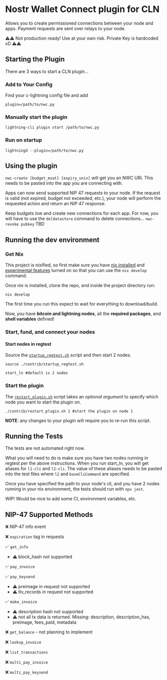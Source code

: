 # Nostr Wallet Connect plugin for CLN

Allows you to create permissioned connections between your node and apps. Payment requests are sent over relays to your node.

⚠️⚠️ Not production ready! Use at your own risk. Private Key is hardcoded xD ⚠️⚠️

## Starting the Plugin

There are 3 ways to start a CLN plugin...
### Add to Your Config
Find your c-lightning config file and add

`plugin=/path/to/nwc.py`

### Manually start the plugin

`lightning-cli plugin start /path/to/nwc.py`

### Run on startup

`lightningd --plugin=/path/to/nwc.py`

## Using the plugin

`nwc-create [budget_msat] [expiry_unix]` will get you an NWC URI. This needs to be pasted into the app you are connecting with.

Apps can now send supported NIP 47 requests to your node. If the request is valid (not expired, budget not exceeded, etc.), your node will perform the requested action and return an NIP 47 response.

Keep budgets low and create new connections for each app. For now, you will have to use the `deldatastore` command to delete connections... `nwc-revoke pubkey` TBD

## Running the dev environment

### Get Nix

This project is nixified, so first make sure you have [nix installed](https://nixos.org/download) and [experimental features](https://nixos.wiki/wiki/Nix_command) turned on so that you can use the `nix develop` command.

Once nix is installed, clone the repo, and inside the project directory run:

```
nix develop
```

The first time you run this expect to wait for everything to download/build.

Now, you have **bitcoin and lightning nodes**, all the **required packages**, and **shell variables** defined!

### Start, fund, and connect your nodes

#### Start nodes in regtest

Source the [`startup_regtest.sh`](./contrib/startup_regtest.sh) script and then start 2 nodes.

```
source ./contrib/startup_regtest.sh
```

```
start_ln #default is 2 nodes
```

### Start the plugin

The [`restart_plugin.sh`](./restart_plugin.sh) script takes an _optional argument_ to specify which node you want to start the plugin on.

```
./contrib/restart_plugin.sh 1 #start the plugin on node 1
```

**NOTE**: any changes to your plugin will require you to re-run this script.

## Running the Tests

The tests are not automated right now.

What you will need to do is make sure you have two nodes running in regtest per the above instructions. When you run start_ln, you will get aliases for `l1-cli` and `l2-cli`. The value of these aliases needs to be pasted into the test files where `l2` and `baseCliCommand` are specified. 

Once you have specified the path to your node's cli, and you have 2 nodes running in your nix environment, the tests should run with `npx jest`.

WIP! Would be nice to add some CI, environment variables, etc.

## NIP-47 Supported Methods

❌ NIP-47 info event

❌ `expiration` tag in requests

✅ `get_info`
- ⚠️ block_hash not supported

✅ `pay_invoice`

✅ `pay_keysend`
- ⚠️ preimage in request not supported
- ⚠️ tlv_records in request not supported

✅ `make_invoice`
- ⚠️ description hash not supported
- ⚠️ not all tx data is returned. Missing: description, description_has, preimage, fees_paid, metadata

❌ `get_balance` - not planning to implement

❌ `lookup_invoice`

❌ `list_transactions`

❌ `multi_pay_invoice`

❌ `multi_pay_keysend`
